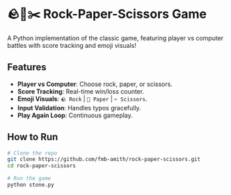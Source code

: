 # 🪨📄✂️ Rock-Paper-Scissors Game

A Python implementation of the classic game, featuring player vs computer battles with score tracking and emoji visuals!



## Features
- **Player vs Computer**: Choose rock, paper, or scissors.
- **Score Tracking**: Real-time win/loss counter.
- **Emoji Visuals**: `🪨 Rock` | `📄 Paper` | `✂️ Scissors`.
- **Input Validation**: Handles typos gracefully.
- **Play Again Loop**: Continuous gameplay.

## How to Run
```bash
# Clone the repo
git clone https://github.com/fmb-amith/rock-paper-scissors.git
cd rock-paper-scissors

# Run the game
python stone.py
